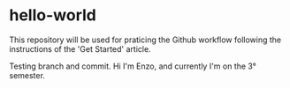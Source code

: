 # hello-world
This repository will be used for praticing the Github workflow following the instructions of the 'Get Started' article.

Testing branch and commit. Hi I'm Enzo, and currently I'm on the 3° semester.
